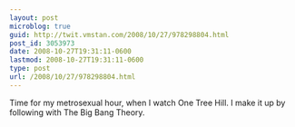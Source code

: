 ```yaml
---
layout: post
microblog: true
guid: http://twit.vmstan.com/2008/10/27/978298804.html
post_id: 3053973
date: 2008-10-27T19:31:11-0600
lastmod: 2008-10-27T19:31:11-0600
type: post
url: /2008/10/27/978298804.html
---
```

Time for my metrosexual hour, when I watch One Tree Hill. I make it up by following with The Big Bang Theory.
